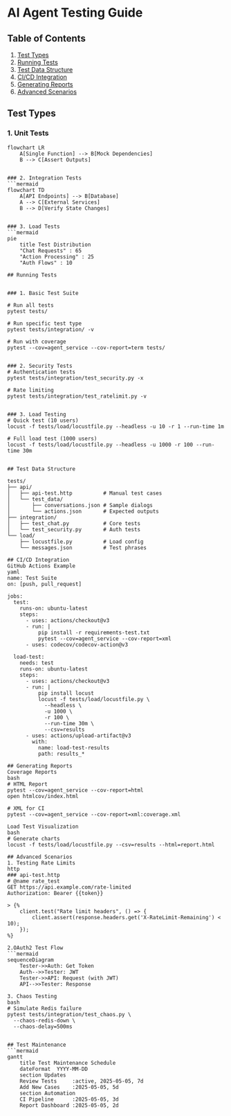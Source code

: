 # AI Agent Testing Guide

## Table of Contents
1. [Test Types](#test-types)
2. [Running Tests](#running-tests)
3. [Test Data Structure](#test-data-structure)
4. [CI/CD Integration](#cicd-integration)
5. [Generating Reports](#generating-reports)
6. [Advanced Scenarios](#advanced-scenarios)

## Test Types

### 1. Unit Tests
```mermaid
flowchart LR
    A[Single Function] --> B[Mock Dependencies]
    B --> C[Assert Outputs]
	

### 2. Integration Tests
```mermaid
flowchart TD
    A[API Endpoints] --> B[Database]
    A --> C[External Services]
    B --> D[Verify State Changes]
	
	
### 3. Load Tests
```mermaid
pie
    title Test Distribution
    "Chat Requests" : 65
    "Action Processing" : 25
    "Auth Flows" : 10
	
## Running Tests


### 1. Basic Test Suite

# Run all tests
pytest tests/

# Run specific test type
pytest tests/integration/ -v

# Run with coverage
pytest --cov=agent_service --cov-report=term tests/
	

### 2. Security Tests
# Authentication tests
pytest tests/integration/test_security.py -x

# Rate limiting
pytest tests/integration/test_ratelimit.py -v
	
	
### 3. Load Testing
# Quick test (10 users)
locust -f tests/load/locustfile.py --headless -u 10 -r 1 --run-time 1m

# Full load test (1000 users)
locust -f tests/load/locustfile.py --headless -u 1000 -r 100 --run-time 30m


## Test Data Structure

tests/
├── api/
│   ├── api-test.http          # Manual test cases
│   └── test_data/
│       ├── conversations.json # Sample dialogs
│       └── actions.json       # Expected outputs
├── integration/
│   ├── test_chat.py           # Core tests
│   └── test_security.py       # Auth tests
└── load/
    ├── locustfile.py          # Load config
    └── messages.json          # Test phrases

## CI/CD Integration
GitHub Actions Example
yaml
name: Test Suite
on: [push, pull_request]

jobs:
  test:
    runs-on: ubuntu-latest
    steps:
      - uses: actions/checkout@v3
      - run: |
          pip install -r requirements-test.txt
          pytest --cov=agent_service --cov-report=xml
      - uses: codecov/codecov-action@v3
  
  load-test:
    needs: test
    runs-on: ubuntu-latest
    steps:
      - uses: actions/checkout@v3
      - run: |
          pip install locust
          locust -f tests/load/locustfile.py \
            --headless \
            -u 1000 \
            -r 100 \
            --run-time 30m \
            --csv=results
      - uses: actions/upload-artifact@v3
        with:
          name: load-test-results
          path: results_*

## Generating Reports
Coverage Reports
bash
# HTML Report
pytest --cov=agent_service --cov-report=html
open htmlcov/index.html

# XML for CI
pytest --cov=agent_service --cov-report=xml:coverage.xml

Load Test Visualization
bash
# Generate charts
locust -f tests/load/locustfile.py --csv=results --html=report.html

## Advanced Scenarios
1. Testing Rate Limits
http
### api-test.http
# @name rate_test
GET https://api.example.com/rate-limited
Authorization: Bearer {{token}}

> {%
    client.test("Rate limit headers", () => {
        client.assert(response.headers.get('X-RateLimit-Remaining') < 10);
    });
%}

2.OAuth2 Test Flow
```mermaid
sequenceDiagram
    Tester->>Auth: Get Token
    Auth-->>Tester: JWT
    Tester->>API: Request (with JWT)
    API-->>Tester: Response
	
3. Chaos Testing
bash
# Simulate Redis failure
pytest tests/integration/test_chaos.py \
  --chaos-redis-down \
  --chaos-delay=500ms
  
  
## Test Maintenance
```mermaid
gantt
    title Test Maintenance Schedule
    dateFormat  YYYY-MM-DD
    section Updates
    Review Tests     :active, 2025-05-05, 7d
    Add New Cases    :2025-05-05, 5d
    section Automation
    CI Pipeline      :2025-05-05, 3d
    Report Dashboard :2025-05-05, 2d
	
	

